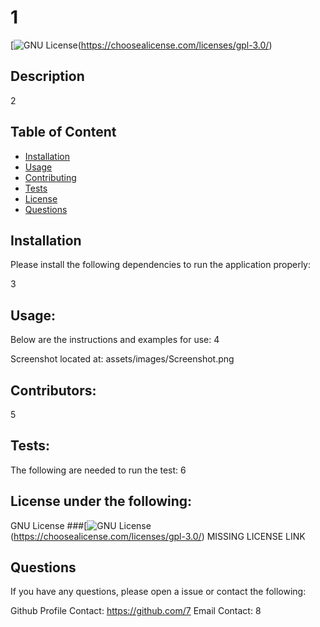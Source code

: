 
# 1
[![GNU License](https://img.shields.io/badge/License-GNU-red)(https://choosealicense.com/licenses/gpl-3.0/)
## Description
2

## Table of Content
- [Installation](#Installation)
- [Usage](#Usage)
- [Contributing](#Contributing)
- [Tests](#Tests)
- [License](#License)
- [Questions](#Questions)

## Installation
Please install the following dependencies to run the application properly:

3

## Usage:
Below are the instructions and examples for use: 
4

Screenshot located at:
assets/images/Screenshot.png

## Contributors:
5

## Tests:
The following are needed to run the test:
6

## License under the following:
 GNU License
 ###[![GNU License](https://img.shields.io/badge/License-GNU-red)(https://choosealicense.com/licenses/gpl-3.0/)
 MISSING LICENSE LINK

## Questions
If you have any questions, please open a issue or contact the following:

Github Profile Contact: https://github.com/7
Email Contact: 8
